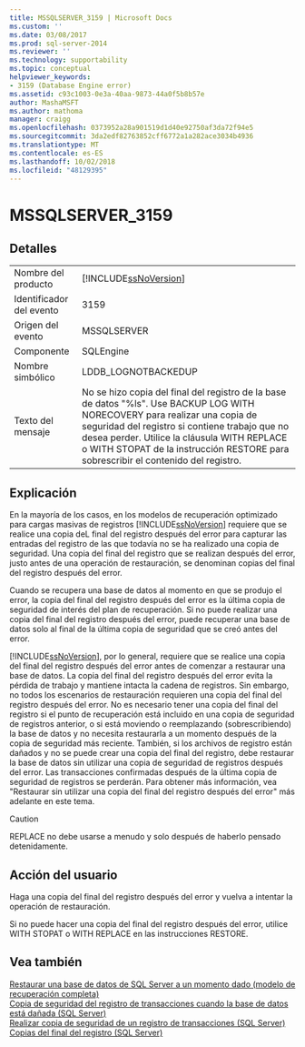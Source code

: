 ```yaml
---
title: MSSQLSERVER_3159 | Microsoft Docs
ms.custom: ''
ms.date: 03/08/2017
ms.prod: sql-server-2014
ms.reviewer: ''
ms.technology: supportability
ms.topic: conceptual
helpviewer_keywords:
- 3159 (Database Engine error)
ms.assetid: c93c1003-0e3a-40aa-9873-44a0f5b8b57e
author: MashaMSFT
ms.author: mathoma
manager: craigg
ms.openlocfilehash: 0373952a28a901519d1d40e92750af3da72f94e5
ms.sourcegitcommit: 3da2edf82763852cff6772a1a282ace3034b4936
ms.translationtype: MT
ms.contentlocale: es-ES
ms.lasthandoff: 10/02/2018
ms.locfileid: "48129395"
---
```

# <a name="mssqlserver3159"></a>MSSQLSERVER_3159
    
## <a name="details"></a>Detalles  
  
|||  
|-|-|  
|Nombre del producto|[!INCLUDE[ssNoVersion](../../includes/ssnoversion-md.md)]|  
|Identificador del evento|3159|  
|Origen del evento|MSSQLSERVER|  
|Componente|SQLEngine|  
|Nombre simbólico|LDDB_LOGNOTBACKEDUP|  
|Texto del mensaje|No se hizo copia del final del registro de la base de datos "%ls". Use BACKUP LOG WITH NORECOVERY para realizar una copia de seguridad del registro si contiene trabajo que no desea perder. Utilice la cláusula WITH REPLACE o WITH STOPAT de la instrucción RESTORE para sobrescribir el contenido del registro.|  
  
## <a name="explanation"></a>Explicación  
 En la mayoría de los casos, en los modelos de recuperación optimizado para cargas masivas de registros [!INCLUDE[ssNoVersion](../../includes/ssnoversion-md.md)] requiere que se realice una copia deL final del registro después del error para capturar las entradas del registro de las que todavía no se ha realizado una copia de seguridad. Una copia del final del registro que se realizan después del error, justo antes de una operación de restauración, se denominan copias del final del registro después del error.  
  
 Cuando se recupera una base de datos al momento en que se produjo el error, la copia del final del registro después del error es la última copia de seguridad de interés del plan de recuperación. Si no puede realizar una copia del final del registro después del error, puede recuperar una base de datos solo al final de la última copia de seguridad que se creó antes del error.  
  
 [!INCLUDE[ssNoVersion](../../includes/ssnoversion-md.md)], por lo general, requiere que se realice una copia del final del registro después del error antes de comenzar a restaurar una base de datos. La copia del final del registro después del error evita la pérdida de trabajo y mantiene intacta la cadena de registros. Sin embargo, no todos los escenarios de restauración requieren una copia del final del registro después del error. No es necesario tener una copia del final del registro si el punto de recuperación está incluido en una copia de seguridad de registros anterior, o si está moviendo o reemplazando (sobrescribiendo) la base de datos y no necesita restaurarla a un momento después de la copia de seguridad más reciente. También, si los archivos de registro están dañados y no se puede crear una copia del final del registro, debe restaurar la base de datos sin utilizar una copia de seguridad de registros después del error. Las transacciones confirmadas después de la última copia de seguridad de registros se perderán. Para obtener más información, vea "Restaurar sin utilizar una copia del final del registro después del error" más adelante en este tema.  
  
> [!CAUTION]  
>  REPLACE no debe usarse a menudo y solo después de haberlo pensado detenidamente.  
  
## <a name="user-action"></a>Acción del usuario  
 Haga una copia del final del registro después del error y vuelva a intentar la operación de restauración.  
  
 Si no puede hacer una copia del final del registro después del error, utilice WITH STOPAT o WITH REPLACE en las instrucciones RESTORE.  
  
## <a name="see-also"></a>Vea también  
 [Restaurar una base de datos de SQL Server a un momento dado &#40;modelo de recuperación completa&#41;](../backup-restore/restore-a-sql-server-database-to-a-point-in-time-full-recovery-model.md)   
 [Copia de seguridad del registro de transacciones cuando la base de datos está dañada &#40;SQL Server&#41;](../backup-restore/back-up-the-transaction-log-when-the-database-is-damaged-sql-server.md)   
 [Realizar copia de seguridad de un registro de transacciones &#40;SQL Server&#41;](../backup-restore/back-up-a-transaction-log-sql-server.md)   
 [Copias del final del registro &#40;SQL Server&#41;](../backup-restore/tail-log-backups-sql-server.md)  
  
  
